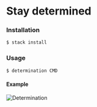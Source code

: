 # Stay determined

### Installation

```bash
$ stack install
```

### Usage

```bash
$ determination CMD
```

#### Example

![Determination](http://i.giphy.com/3oxRmh6RObIqfhF7ag.gif)
